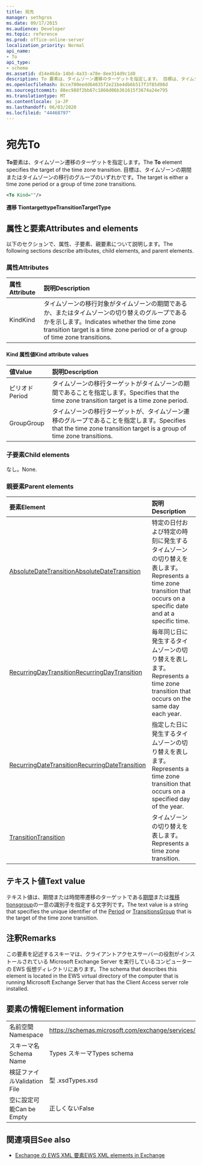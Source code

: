 ```yaml
---
title: 宛先
manager: sethgros
ms.date: 09/17/2015
ms.audience: Developer
ms.topic: reference
ms.prod: office-online-server
localization_priority: Normal
api_name:
- To
api_type:
- schema
ms.assetid: d14e46da-14bd-4a33-a78e-8ee314d9c1d8
description: To 要素は、タイムゾーン遷移のターゲットを指定します。 目標は、タイムゾーンの期間またはタイムゾーンの移行のグループのいずれかです。
ms.openlocfilehash: 8cce700eedd64035f2e21be4db6b517f3f85d98d
ms.sourcegitcommit: 88ec988f2bb67c1866d06b361615f3674a24e795
ms.translationtype: MT
ms.contentlocale: ja-JP
ms.lasthandoff: 06/03/2020
ms.locfileid: "44468797"
---
```

# <a name="to"></a><span data-ttu-id="99164-104">宛先</span><span class="sxs-lookup"><span data-stu-id="99164-104">To</span></span>

<span data-ttu-id="99164-105">**To**要素は、タイムゾーン遷移のターゲットを指定します。</span><span class="sxs-lookup"><span data-stu-id="99164-105">The **To** element specifies the target of the time zone transition.</span></span> <span data-ttu-id="99164-106">目標は、タイムゾーンの期間またはタイムゾーンの移行のグループのいずれかです。</span><span class="sxs-lookup"><span data-stu-id="99164-106">The target is either a time zone period or a group of time zone transitions.</span></span> 
  
```xml
<To Kind=""/>
```

 <span data-ttu-id="99164-107">**遷移 Tiontargettype**</span><span class="sxs-lookup"><span data-stu-id="99164-107">**TransitionTargetType**</span></span>
## <a name="attributes-and-elements"></a><span data-ttu-id="99164-108">属性と要素</span><span class="sxs-lookup"><span data-stu-id="99164-108">Attributes and elements</span></span>

<span data-ttu-id="99164-109">以下のセクションで、属性、子要素、親要素について説明します。</span><span class="sxs-lookup"><span data-stu-id="99164-109">The following sections describe attributes, child elements, and parent elements.</span></span>
  
### <a name="attributes"></a><span data-ttu-id="99164-110">属性</span><span class="sxs-lookup"><span data-stu-id="99164-110">Attributes</span></span>

|<span data-ttu-id="99164-111">**属性**</span><span class="sxs-lookup"><span data-stu-id="99164-111">**Attribute**</span></span>|<span data-ttu-id="99164-112">**説明**</span><span class="sxs-lookup"><span data-stu-id="99164-112">**Description**</span></span>|
|:-----|:-----|
|<span data-ttu-id="99164-113">Kind</span><span class="sxs-lookup"><span data-stu-id="99164-113">Kind</span></span>  <br/> |<span data-ttu-id="99164-114">タイムゾーンの移行対象がタイムゾーンの期間であるか、またはタイムゾーンの切り替えのグループであるかを示します。</span><span class="sxs-lookup"><span data-stu-id="99164-114">Indicates whether the time zone transition target is a time zone period or of a group of time zone transitions.</span></span>  <br/> |
   
#### <a name="kind-attribute-values"></a><span data-ttu-id="99164-115">Kind 属性値</span><span class="sxs-lookup"><span data-stu-id="99164-115">Kind attribute values</span></span>

|<span data-ttu-id="99164-116">**値**</span><span class="sxs-lookup"><span data-stu-id="99164-116">**Value**</span></span>|<span data-ttu-id="99164-117">**説明**</span><span class="sxs-lookup"><span data-stu-id="99164-117">**Description**</span></span>|
|:-----|:-----|
|<span data-ttu-id="99164-118">ピリオド</span><span class="sxs-lookup"><span data-stu-id="99164-118">Period</span></span>  <br/> |<span data-ttu-id="99164-119">タイムゾーンの移行ターゲットがタイムゾーンの期間であることを指定します。</span><span class="sxs-lookup"><span data-stu-id="99164-119">Specifies that the time zone transition target is a time zone period.</span></span>  <br/> |
|<span data-ttu-id="99164-120">Group</span><span class="sxs-lookup"><span data-stu-id="99164-120">Group</span></span>  <br/> |<span data-ttu-id="99164-121">タイムゾーンの移行ターゲットが、タイムゾーン遷移のグループであることを指定します。</span><span class="sxs-lookup"><span data-stu-id="99164-121">Specifies that the time zone transition target is a group of time zone transitions.</span></span>  <br/> |
   
### <a name="child-elements"></a><span data-ttu-id="99164-122">子要素</span><span class="sxs-lookup"><span data-stu-id="99164-122">Child elements</span></span>

<span data-ttu-id="99164-123">なし。</span><span class="sxs-lookup"><span data-stu-id="99164-123">None.</span></span>
  
### <a name="parent-elements"></a><span data-ttu-id="99164-124">親要素</span><span class="sxs-lookup"><span data-stu-id="99164-124">Parent elements</span></span>

|<span data-ttu-id="99164-125">**要素**</span><span class="sxs-lookup"><span data-stu-id="99164-125">**Element**</span></span>|<span data-ttu-id="99164-126">**説明**</span><span class="sxs-lookup"><span data-stu-id="99164-126">**Description**</span></span>|
|:-----|:-----|
|[<span data-ttu-id="99164-127">AbsoluteDateTransition</span><span class="sxs-lookup"><span data-stu-id="99164-127">AbsoluteDateTransition</span></span>](absolutedatetransition.md) <br/> |<span data-ttu-id="99164-128">特定の日付および特定の時刻に発生するタイムゾーンの切り替えを表します。</span><span class="sxs-lookup"><span data-stu-id="99164-128">Represents a time zone transition that occurs on a specific date and at a specific time.</span></span>  <br/> |
|[<span data-ttu-id="99164-129">RecurringDayTransition</span><span class="sxs-lookup"><span data-stu-id="99164-129">RecurringDayTransition</span></span>](recurringdaytransition.md) <br/> |<span data-ttu-id="99164-130">毎年同じ日に発生するタイムゾーンの切り替えを表します。</span><span class="sxs-lookup"><span data-stu-id="99164-130">Represents a time zone transition that occurs on the same day each year.</span></span>  <br/> |
|[<span data-ttu-id="99164-131">RecurringDateTransition</span><span class="sxs-lookup"><span data-stu-id="99164-131">RecurringDateTransition</span></span>](recurringdatetransition.md) <br/> |<span data-ttu-id="99164-132">指定した日に発生するタイムゾーンの切り替えを表します。</span><span class="sxs-lookup"><span data-stu-id="99164-132">Represents a time zone transition that occurs on a specified day of the year.</span></span>  <br/> |
|[<span data-ttu-id="99164-133">Transition</span><span class="sxs-lookup"><span data-stu-id="99164-133">Transition</span></span>](transition.md) <br/> |<span data-ttu-id="99164-134">タイムゾーンの切り替えを表します。</span><span class="sxs-lookup"><span data-stu-id="99164-134">Represents a time zone transition.</span></span>  <br/> |
   
## <a name="text-value"></a><span data-ttu-id="99164-135">テキスト値</span><span class="sxs-lookup"><span data-stu-id="99164-135">Text value</span></span>

<span data-ttu-id="99164-136">テキスト値は、期間または時間帯遷移のターゲットである[期間](period.md)または[推移 tionsgroup](transitionsgroup.md)の一意の識別子を指定する文字列です。</span><span class="sxs-lookup"><span data-stu-id="99164-136">The text value is a string that specifies the unique identifier of the [Period](period.md) or [TransitionsGroup](transitionsgroup.md) that is the target of the time zone transition.</span></span> 
  
## <a name="remarks"></a><span data-ttu-id="99164-137">注釈</span><span class="sxs-lookup"><span data-stu-id="99164-137">Remarks</span></span>

<span data-ttu-id="99164-138">この要素を記述するスキーマは、クライアントアクセスサーバーの役割がインストールされている Microsoft Exchange Server を実行しているコンピューターの EWS 仮想ディレクトリにあります。</span><span class="sxs-lookup"><span data-stu-id="99164-138">The schema that describes this element is located in the EWS virtual directory of the computer that is running Microsoft Exchange Server that has the Client Access server role installed.</span></span>
  
## <a name="element-information"></a><span data-ttu-id="99164-139">要素の情報</span><span class="sxs-lookup"><span data-stu-id="99164-139">Element information</span></span>

|||
|:-----|:-----|
|<span data-ttu-id="99164-140">名前空間</span><span class="sxs-lookup"><span data-stu-id="99164-140">Namespace</span></span>  <br/> |https://schemas.microsoft.com/exchange/services/2006/types  <br/> |
|<span data-ttu-id="99164-141">スキーマ名</span><span class="sxs-lookup"><span data-stu-id="99164-141">Schema Name</span></span>  <br/> |<span data-ttu-id="99164-142">Types スキーマ</span><span class="sxs-lookup"><span data-stu-id="99164-142">Types schema</span></span>  <br/> |
|<span data-ttu-id="99164-143">検証ファイル</span><span class="sxs-lookup"><span data-stu-id="99164-143">Validation File</span></span>  <br/> |<span data-ttu-id="99164-144">型 .xsd</span><span class="sxs-lookup"><span data-stu-id="99164-144">Types.xsd</span></span>  <br/> |
|<span data-ttu-id="99164-145">空に設定可能</span><span class="sxs-lookup"><span data-stu-id="99164-145">Can be Empty</span></span>  <br/> |<span data-ttu-id="99164-146">正しくない</span><span class="sxs-lookup"><span data-stu-id="99164-146">False</span></span>  <br/> |
   
## <a name="see-also"></a><span data-ttu-id="99164-147">関連項目</span><span class="sxs-lookup"><span data-stu-id="99164-147">See also</span></span>



- [<span data-ttu-id="99164-148">Exchange の EWS XML 要素</span><span class="sxs-lookup"><span data-stu-id="99164-148">EWS XML elements in Exchange</span></span>](ews-xml-elements-in-exchange.md)

